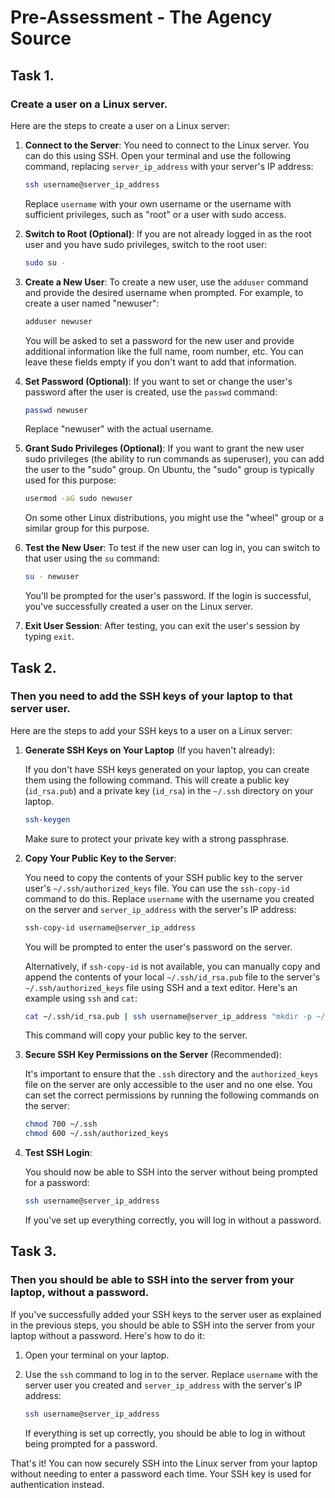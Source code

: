 # Pre-Assessment - The Agency Source

## Task 1. 

### Create a user on a Linux server.


Here are the steps to create a user on a Linux server:

1. **Connect to the Server**: You need to connect to the Linux server. You can do this using SSH. Open your terminal and use the following command, replacing `server_ip_address` with your server's IP address:

   ```bash
   ssh username@server_ip_address
   ```

   Replace `username` with your own username or the username with sufficient privileges, such as "root" or a user with sudo access.

2. **Switch to Root (Optional)**: If you are not already logged in as the root user and you have sudo privileges, switch to the root user:

   ```bash
   sudo su -
   ```

3. **Create a New User**: To create a new user, use the `adduser` command and provide the desired username when prompted. For example, to create a user named "newuser":

   ```bash
   adduser newuser
   ```

   You will be asked to set a password for the new user and provide additional information like the full name, room number, etc. You can leave these fields empty if you don't want to add that information.

4. **Set Password (Optional)**: If you want to set or change the user's password after the user is created, use the `passwd` command:

   ```bash
   passwd newuser
   ```

   Replace "newuser" with the actual username.

5. **Grant Sudo Privileges (Optional)**: If you want to grant the new user sudo privileges (the ability to run commands as superuser), you can add the user to the "sudo" group. On Ubuntu, the "sudo" group is typically used for this purpose:

   ```bash
   usermod -aG sudo newuser
   ```

   On some other Linux distributions, you might use the "wheel" group or a similar group for this purpose.

6. **Test the New User**: To test if the new user can log in, you can switch to that user using the `su` command:

   ```bash
   su - newuser
   ```

   You'll be prompted for the user's password. If the login is successful, you've successfully created a user on the Linux server.

7. **Exit User Session**: After testing, you can exit the user's session by typing `exit`.



## Task 2. 

### Then you need to add the SSH keys of your laptop to that server user.

Here are the steps to add your SSH keys to a user on a Linux server:

1. **Generate SSH Keys on Your Laptop** (If you haven't already):

   If you don't have SSH keys generated on your laptop, you can create them using the following command. This will create a public key (`id_rsa.pub`) and a private key (`id_rsa`) in the `~/.ssh` directory on your laptop.

   ```bash
   ssh-keygen
   ```

   Make sure to protect your private key with a strong passphrase.

2. **Copy Your Public Key to the Server**:

   You need to copy the contents of your SSH public key to the server user's `~/.ssh/authorized_keys` file. You can use the `ssh-copy-id` command to do this. Replace `username` with the username you created on the server and `server_ip_address` with the server's IP address:

   ```bash
   ssh-copy-id username@server_ip_address
   ```

   You will be prompted to enter the user's password on the server.

   Alternatively, if `ssh-copy-id` is not available, you can manually copy and append the contents of your local `~/.ssh/id_rsa.pub` file to the server's `~/.ssh/authorized_keys` file using SSH and a text editor. Here's an example using `ssh` and `cat`:

   ```bash
   cat ~/.ssh/id_rsa.pub | ssh username@server_ip_address "mkdir -p ~/.ssh && cat >> ~/.ssh/authorized_keys"
   ```

   This command will copy your public key to the server.

3. **Secure SSH Key Permissions on the Server** (Recommended):

   It's important to ensure that the `.ssh` directory and the `authorized_keys` file on the server are only accessible to the user and no one else. You can set the correct permissions by running the following commands on the server:

   ```bash
   chmod 700 ~/.ssh
   chmod 600 ~/.ssh/authorized_keys
   ```

4. **Test SSH Login**:

   You should now be able to SSH into the server without being prompted for a password:

   ```bash
   ssh username@server_ip_address
   ```

   If you've set up everything correctly, you will log in without a password.


## Task 3. 

### Then you should be able to SSH into the server from your laptop, without a password.

If you've successfully added your SSH keys to the server user as explained in the previous steps, you should be able to SSH into the server from your laptop without a password. Here's how to do it:

1. Open your terminal on your laptop.

2. Use the `ssh` command to log in to the server. Replace `username` with the server user you created and `server_ip_address` with the server's IP address:

   ```bash
   ssh username@server_ip_address
   ```

   If everything is set up correctly, you should be able to log in without being prompted for a password.

That's it! You can now securely SSH into the Linux server from your laptop without needing to enter a password each time. Your SSH key is used for authentication instead.
